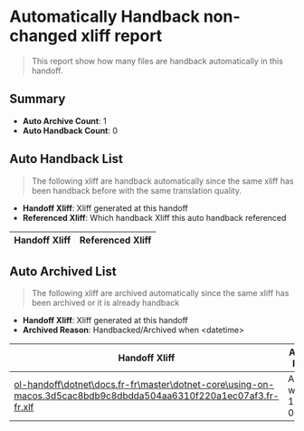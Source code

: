 # Automatically Handback non-changed xliff report
> This report show how many files are handback automatically in this handoff.

## Summary
* **Auto Archive Count**: 1
* **Auto Handback Count**: 0

## Auto Handback List
> The following xliff are handback automatically since the same xliff has been handback before with the same translation quality.

* **Handoff Xliff**: Xliff generated at this handoff
* **Referenced Xliff**: Which handback Xliff this auto handback referenced

| Handoff Xliff | Referenced Xliff | 
| --- | --- | 

## Auto Archived List
> The following xliff are archived automatically since the same xliff has been archived or it is already handback

* **Handoff Xliff**: Xliff generated at this handoff
* **Archived Reason**: Handbacked/Archived when &lt;datetime&gt;

| Handoff Xliff | Archived Reason | 
| --- | --- | 
| [ol-handoff\dotnet\docs.fr-fr\master\dotnet-core\using-on-macos.3d5cac8bdb9c8dbdda504aa6310f220a1ec07af3.fr-fr.xlf](https://github.com/dotnet/docs.handoff/blob/434b99d9494f53dadaca28918c502764e7d312c1/ol-handoff/dotnet/docs.fr-fr/master/dotnet-core/using-on-macos.3d5cac8bdb9c8dbdda504aa6310f220a1ec07af3.fr-fr.xlf) | Archived when 17/03/07 08:14 | 

